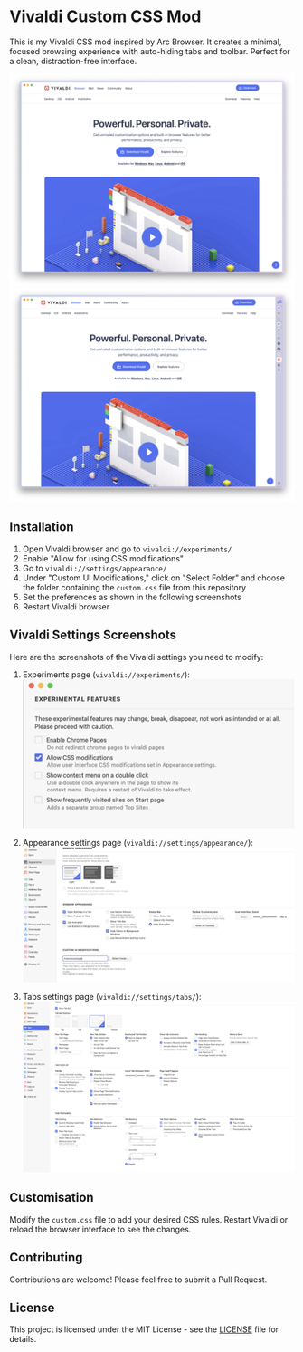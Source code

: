 # Vivaldi Custom CSS Mod

This is my Vivaldi CSS mod inspired by Arc Browser. It creates a minimal, focused browsing experience with auto-hiding tabs and toolbar. Perfect for a clean, distraction-free interface.

![Preview](img/vivaldi.png)
![Preview](img/vivaldi-tab-bar.png)

## Installation

1. Open Vivaldi browser and go to `vivaldi://experiments/`
2. Enable "Allow for using CSS modifications"
3. Go to `vivaldi://settings/appearance/`
4. Under "Custom UI Modifications," click on "Select Folder" and choose the folder containing the `custom.css` file from this repository
5. Set the preferences as shown in the following screenshots
6. Restart Vivaldi browser

## Vivaldi Settings Screenshots

Here are the screenshots of the Vivaldi settings you need to modify:

1. Experiments page (`vivaldi://experiments/`):
   ![Experiments page](img/vivaldi-settings-experiments.png)

1. Appearance settings page (`vivaldi://settings/appearance/`):
   ![Appearance page](img/vivaldi-settings-appearance.png)

1. Tabs settings page (`vivaldi://settings/tabs/`):
   ![Tabs settings page](img/vivaldi-settings-tabs.png)

## Customisation

Modify the `custom.css` file to add your desired CSS rules. Restart Vivaldi or reload the browser interface to see the changes.

## Contributing

Contributions are welcome! Please feel free to submit a Pull Request.

## License

This project is licensed under the MIT License - see the [LICENSE](LICENSE) file for details.
